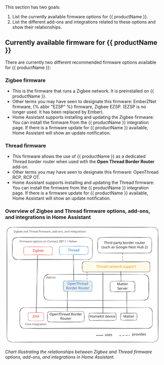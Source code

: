 This section has two goals:

1. List the currently available firmware options for {{ productName }}.
2. List the different add-ons and integrations related to these options and show their relationships.

## Currently available firmware for {{ productName }}

There are currently two different recommended firmware options available for {{ productName }}:

### Zigbee firmware

- This is the firmware that runs a Zigbee network. It is preinstalled on {{ productName }}.
- Other terms you may have seen to designate this firmware: EmberZNet firmware, {% abbr "EZSP" %} firmware, Zigbee EZSP. (EZSP is no longer used. It has been replaced by Ember).
- Home Assistant supports installing and updating the Zigbee firmware: You can install the firmware from the {{ productName }} integration page. If there is a firmware update for {{ productName }} available, Home Assistant will show an update notification.

### Thread firmware

- This firmware allows the use of {{ productName }} as a dedicated Thread border router when used with the **Open Thread Border Router** add-on.
- Other terms you may have seen to designate this firmware: OpenThread RCP, RCP OT.
- Home Assistant supports installing and updating the Thread firmware: You can install the firmware from the {{ productName }} integration page. If there is a firmware update for {{ productName }} available, Home Assistant will show an update notification.

### Overview of Zigbee and Thread firmware options, add-ons, and integrations in Home Assistant

![Chart illustrating the relationships between Zigbee and Thread firmware options, add-ons, and integrations in Home Assistant.](/static/img/connect-zbt-1/firmware-options-no-multiprotocol.svg)

*Chart illustrating the relationships between Zigbee and Thread firmware options, add-ons, and integrations in Home Assistant.*
